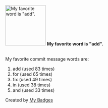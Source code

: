 <img src="https://github.com/my-badges/my-badges/blob/master/src/all-badges/favorite-word/favorite-word.png?raw=true" alt="My favorite word is &quot;add&quot;." title="My favorite word is &quot;add&quot;." width="128">
<strong>My favorite word is &quot;add&quot;.</strong>
<br><br>

My favorite commit message words are:

1. add (used 83 times)
2. for (used 65 times)
3. fix (used 49 times)
4. in (used 38 times)
5. and (used 33 times)


Created by <a href="https://github.com/my-badges/my-badges">My Badges</a>